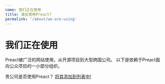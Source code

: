 ```yaml
---
name: 我们正在使用
title: 谁在使用Preact?
permalink: '/about/we-are-using'
---
```


# 我们正在使用

<!-- Credits to Google Translate -->

Preact被广泛的网站使用，从开源项目到大型跨国公司。
以下是依赖于Preact面向公众项目的一小部分组织。

贵公司是否使用Preact？ [将其添加到列表中!](https://github.com/preactjs/preact-www/blob/master/src/components/we-are-using/index.jsx)

<div class="breaker">
  <we-are-using></we-are-using>
</div>
